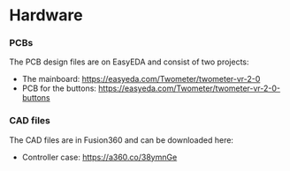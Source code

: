 # Hardware
### PCBs

The PCB design files are on EasyEDA and consist of two projects:

- The mainboard: https://easyeda.com/Twometer/twometer-vr-2-0
- PCB for the buttons: https://easyeda.com/Twometer/twometer-vr-2-0-buttons



### CAD files

The CAD files are in Fusion360 and can be downloaded here:

- Controller case: https://a360.co/38ymnGe